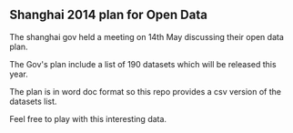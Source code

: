 ## Shanghai 2014 plan for Open Data

The shanghai gov held a meeting on 14th May discussing their open data plan. 

The Gov's plan include a list of 190 datasets which will be released this year.

The plan is in word doc format so this repo provides a csv version of the datasets list.

Feel free to play with this interesting data. 
